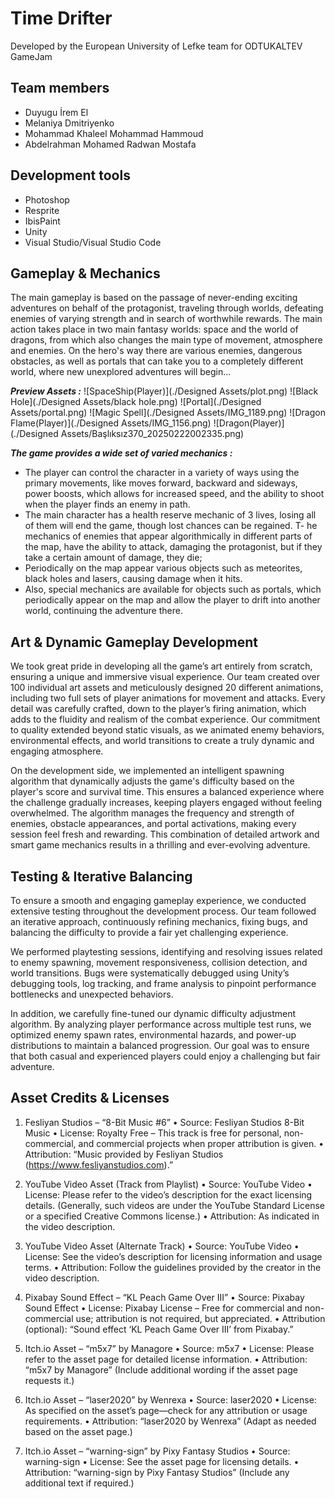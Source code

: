 # Time Drifter
Developed by the European University of Lefke team for ODTUKALTEV GameJam

## Team members
- Duyugu İrem El
- Melaniya Dmitriyenko
- Mohammad Khaleel Mohammad Hammoud
- Abdelrahman Mohamed Radwan Mostafa

## Development tools
- Photoshop
- Resprite
- IbisPaint
- Unity
- Visual Studio/Visual Studio Code

## Gameplay & Mechanics
The main gameplay is based on the passage of never-ending exciting adventures on behalf of the protagonist, traveling through worlds, defeating enemies of varying strength and in search of worthwhile rewards. The main action takes place in two main fantasy worlds: space and the world of dragons, from which also changes the main type of movement, atmosphere and enemies. On the hero's way there are various enemies, dangerous obstacles, as well as portals that can take you to a completely different world, where new unexplored adventures will begin...

***Preview Assets :***
![SpaceShip(Player)](./Designed Assets/plot.png)
![Black Hole](./Designed Assets/black hole.png)
![Portal](./Designed Assets/portal.png)
![Magic Spell](./Designed Assets/IMG_1189.png)
![Dragon Flame(Player)](./Designed Assets/IMG_1156.png)
![Dragon(Player)](./Designed Assets/Başlıksız370_20250222002335.png)

***The game provides a wide set of varied mechanics :***
- The player can control the character in a variety of ways using the primary movements, like moves forward, backward and sideways, power boosts, which allows for increased speed, and the ability to shoot when the player finds an enemy in path.
- The main character has a health reserve mechanic of 3 lives, losing all of them will end the game, though lost chances can be regained.
T- he mechanics of enemies that appear algorithmically in different parts of the map, have the ability to attack, damaging the protagonist, but if they take a certain amount of damage, they die;
- Periodically on the map appear various objects such as meteorites, black holes and lasers, causing damage when it hits.
- Also, special mechanics are available for objects such as portals, which periodically appear on the map and allow the player to drift into another world, continuing the adventure there.

## Art & Dynamic Gameplay Development
We took great pride in developing all the game’s art entirely from scratch, ensuring a unique and immersive visual experience. Our team created over 100 individual art assets and meticulously designed 20 different animations, including two full sets of player animations for movement and attacks. Every detail was carefully crafted, down to the player’s firing animation, which adds to the fluidity and realism of the combat experience. Our commitment to quality extended beyond static visuals, as we animated enemy behaviors, environmental effects, and world transitions to create a truly dynamic and engaging atmosphere.

On the development side, we implemented an intelligent spawning algorithm that dynamically adjusts the game's difficulty based on the player's score and survival time. This ensures a balanced experience where the challenge gradually increases, keeping players engaged without feeling overwhelmed. The algorithm manages the frequency and strength of enemies, obstacle appearances, and portal activations, making every session feel fresh and rewarding. This combination of detailed artwork and smart game mechanics results in a thrilling and ever-evolving adventure.

## Testing & Iterative Balancing

To ensure a smooth and engaging gameplay experience, we conducted extensive testing throughout the development process. Our team followed an iterative approach, continuously refining mechanics, fixing bugs, and balancing the difficulty to provide a fair yet challenging experience.

We performed playtesting sessions, identifying and resolving issues related to enemy spawning, movement responsiveness, collision detection, and world transitions. Bugs were systematically debugged using Unity’s debugging tools, log tracking, and frame analysis to pinpoint performance bottlenecks and unexpected behaviors.

In addition, we carefully fine-tuned our dynamic difficulty adjustment algorithm. By analyzing player performance across multiple test runs, we optimized enemy spawn rates, environmental hazards, and power-up distributions to maintain a balanced progression. Our goal was to ensure that both casual and experienced players could enjoy a challenging but fair adventure.


## Asset Credits & Licenses

1. Fesliyan Studios – “8-Bit Music #6”
• Source: Fesliyan Studios 8-Bit Music
• License: Royalty Free – This track is free for personal, non-commercial, and commercial projects when proper attribution is given.
• Attribution: “Music provided by Fesliyan Studios (https://www.fesliyanstudios.com).”

2. YouTube Video Asset (Track from Playlist)
• Source: YouTube Video
• License: Please refer to the video’s description for the exact licensing details. (Generally, such videos are under the YouTube Standard License or a specified Creative Commons license.)
• Attribution: As indicated in the video description.

3. YouTube Video Asset (Alternate Track)
• Source: YouTube Video
• License: See the video’s description for licensing information and usage terms.
• Attribution: Follow the guidelines provided by the creator in the video description.

4. Pixabay Sound Effect – “KL Peach Game Over III”
• Source: Pixabay Sound Effect
• License: Pixabay License – Free for commercial and non-commercial use; attribution is not required, but appreciated.
• Attribution (optional): “Sound effect ‘KL Peach Game Over III’ from Pixabay.”

5. Itch.io Asset – “m5x7” by Managore
• Source: m5x7
• License: Please refer to the asset page for detailed license information.
• Attribution: “m5x7 by Managore” (Include additional wording if the asset page requests it.)

6. Itch.io Asset – “laser2020” by Wenrexa
• Source: laser2020
• License: As specified on the asset’s page—check for any attribution or usage requirements.
• Attribution: “laser2020 by Wenrexa” (Adapt as needed based on the asset page.)

7. Itch.io Asset – “warning-sign” by Pixy Fantasy Studios
• Source: warning-sign
• License: See the asset page for licensing details.
• Attribution: “warning-sign by Pixy Fantasy Studios” (Include any additional text if required.)
